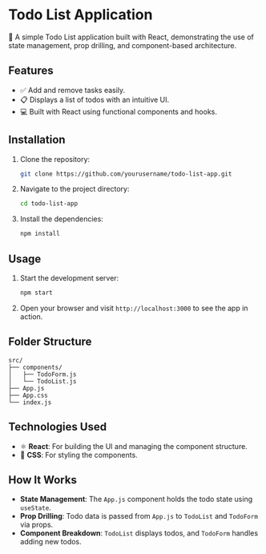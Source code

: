 # Todo List Application

📝 A simple Todo List application built with React, demonstrating the use of state management, prop drilling, and component-based architecture.

## Features

- ✅ Add and remove tasks easily.
- 📋 Displays a list of todos with an intuitive UI.
- 💻 Built with React using functional components and hooks.
  
## Installation

1. Clone the repository:

   ```bash
   git clone https://github.com/yourusername/todo-list-app.git
   ```

2. Navigate to the project directory:

   ```bash
   cd todo-list-app
   ```

3. Install the dependencies:

   ```bash
   npm install
   ```

## Usage

1. Start the development server:

   ```bash
   npm start
   ```

2. Open your browser and visit `http://localhost:3000` to see the app in action.

## Folder Structure

```plaintext
src/
├── components/
│   ├── TodoForm.js
│   └── TodoList.js
├── App.js
├── App.css
└── index.js
```

## Technologies Used

- ⚛️ **React**: For building the UI and managing the component structure.
- 💅 **CSS**: For styling the components.

## How It Works

- **State Management**: The `App.js` component holds the todo state using `useState`.
- **Prop Drilling**: Todo data is passed from `App.js` to `TodoList` and `TodoForm` via props.
- **Component Breakdown**: `TodoList` displays todos, and `TodoForm` handles adding new todos.

